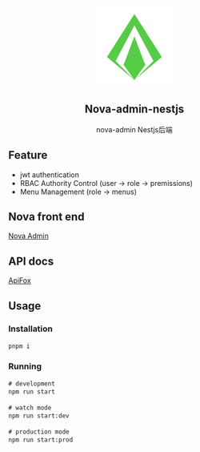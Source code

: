 <div align="center">
<img src="./nova.icon.svg" width="160"/>

## Nova-admin-nestjs
</div>

<div align="center">

nova-admin Nestjs后端
</div>


## Feature

- jwt authentication
- RBAC Authority Control (user -> role -> premissions)
- Menu Management (role -> menus)

## Nova front end

[Nova Admin](https://github.com/chansee97/nova-admin)

## API docs

[ApiFox](https://nova-admin-nest.apifox.cn/)

## Usage

### Installation
```
pnpm i
```
### Running
```
# development
npm run start

# watch mode
npm run start:dev

# production mode
npm run start:prod
```
